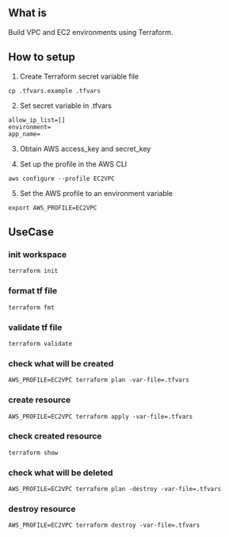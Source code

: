 ## What is 

Build VPC and EC2 environments using Terraform.

## How to setup

1. Create Terraform secret variable file

```
cp .tfvars.example .tfvars
```

2. Set secret variable in .tfvars

```
allow_ip_list=[]
environment=
app_name=
```

3. Obtain AWS access_key and secret_key

4. Set up the profile in the AWS CLI

```
aws configure --profile EC2VPC
```

5. Set the AWS profile to an environment variable

```
export AWS_PROFILE=EC2VPC
```

## UseCase

### init workspace

```
terraform init
```

### format tf file

```
terraform fmt
```

### validate tf file

```
terraform validate
```

### check what will be created

```
AWS_PROFILE=EC2VPC terraform plan -var-file=.tfvars
```

### create resource

```
AWS_PROFILE=EC2VPC terraform apply -var-file=.tfvars
```

### check created resource

```
terraform show
```

### check what will be deleted

```
AWS_PROFILE=EC2VPC terraform plan -destroy -var-file=.tfvars
```

### destroy resource

```
AWS_PROFILE=EC2VPC terraform destroy -var-file=.tfvars
```
